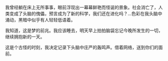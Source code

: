 我曾经躺在床上无所事事，眼前浮现出一幕幕鲜艳而怪诞的景象。社会消亡了，人类变成了头脑的傀儡，预言成为了新的科学，我们还在进化吗？...色彩在我头脑中涌动，黑暗中似乎有人轻轻低语着。

我知道，这是梦的前兆。我应该睡去，明天早上拍拍脑袋忘记今晚所发生的一切，继续拥抱新的一天。 

这是个古怪的时刻，我决定记录下头脑中庄严的轰鸣声。借着网络，送到你们的面前。